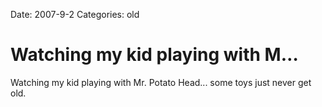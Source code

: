 Date: 2007-9-2
Categories: old

# Watching my kid playing with M…

Watching my kid playing with Mr. Potato Head... some toys just never get old.
